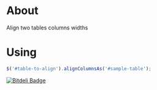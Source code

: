 About
=====

Align two tables columns widths

Using
=====

```javascript
$('#table-to-align').alignColumnsAs('#sample-table');
```


[![Bitdeli Badge](https://d2weczhvl823v0.cloudfront.net/hazg/jquery.aligntablecolumnsas/trend.png)](https://bitdeli.com/free "Bitdeli Badge")

